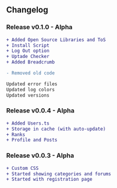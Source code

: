 ## Changelog

### Release v0.1.0 - Alpha
```diff
+ Added Open Source Libraries and ToS
+ Install Script
+ Log Out option
+ Uptade Checker
+ Added Breadcrumb

- Removed old code

Updated error files
Updated log colors
Updated versions
```

### Release v0.0.4 - Alpha
```diff
+ Added Users.ts
+ Storage in cache (with auto-update)
+ Ranks
+ Profile and Posts
```

### Release v0.0.3 - Alpha
```diff
+ Custom CSS
+ Started showing categories and forums
+ Started with registration page
```
